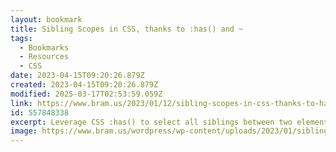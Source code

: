 ```yaml
---
layout: bookmark
title: Sibling Scopes in CSS, thanks to :has() and ~
tags:
  - Bookmarks
  - Resources
  - CSS
date: 2023-04-15T09:20:26.879Z
created: 2023-04-15T09:20:26.879Z
modified: 2025-03-17T02:53:59.059Z
link: https://www.bram.us/2023/01/12/sibling-scopes-in-css-thanks-to-has/
id: 557848338
excerpt: Leverage CSS :has() to select all siblings between two element boundaries.
image: https://www.bram.us/wordpress/wp-content/uploads/2023/01/sibling-scoped-styles-bramus-1.png
---
```


